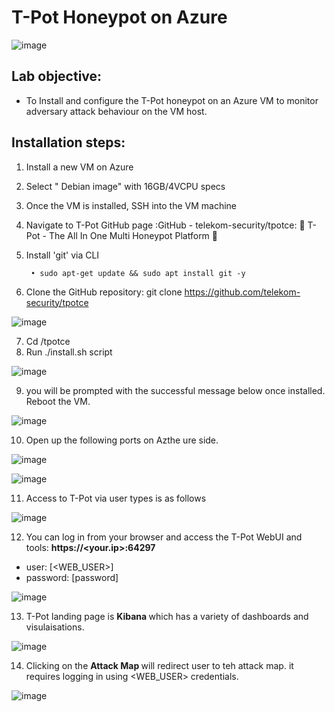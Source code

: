 # T-Pot Honeypot on Azure
![image](https://github.com/user-attachments/assets/07c438f9-4be3-49e3-b961-180892e9b308)


<h2> Lab objective: </h2>

* To  Install and configure the T-Pot honeypot on an Azure VM to monitor adversary attack behaviour on the VM host. 

<h2>Installation steps:</h2>

1. Install a new VM on Azure
2. Select " Debian image" with 16GB/4VCPU specs
3. Once the VM is installed, SSH  into the VM machine
4. Navigate to T-Pot GitHub page :GitHub - telekom-security/tpotce: 🍯 T-Pot - The All In One Multi Honeypot Platform 🐝
5. Install 'git' via CLI 
	 
		• sudo apt-get update && sudo apt install git -y

6. Clone the GitHub repository:  git clone https://github.com/telekom-security/tpotce

![image](https://github.com/user-attachments/assets/3abd55b8-2557-426a-a19d-f679eb7608c4)

7. Cd /tpotce
8. Run ./install.sh script

![image](https://github.com/user-attachments/assets/db21dff2-3154-4990-a631-3cfdd14d1ed2)

9. you will be prompted with the successful message below once installed. Reboot the VM.

![image](https://github.com/user-attachments/assets/a9245b24-e315-4bff-a5e8-d3ba9da761db)

10. Open up the following ports on Azthe ure side.

![image](https://github.com/user-attachments/assets/f950d37f-7b8f-4128-a19c-d632ffe246be)

![image](https://github.com/user-attachments/assets/81eb0a16-0bff-479c-8f89-4f53dc112435)

11. Access to T-Pot via user types is as follows

![image](https://github.com/user-attachments/assets/8e6676bd-cf28-4506-a3b7-dad4e64a46c4)

12. You can log in from your browser and access the T-Pot WebUI and tools: <strong> https://<your.ip>:64297 </strong>
* user: [<WEB_USER>]
* password: [password]

![image](https://github.com/user-attachments/assets/9cebd86d-d544-49ca-88ff-0563839e4fa4)

13. T-Pot landing page is <strong> Kibana </strong> which has a variety of dashboards and visulaisations.

![image](https://github.com/user-attachments/assets/a4bd65dc-fc84-4a2c-8d47-f51be96a063b)

14. Clicking on the <strong> Attack Map </strong> will redirect user to teh attack map. it requires logging in using <WEB_USER> credentials.

![image](https://github.com/user-attachments/assets/e0deeb76-20e9-49da-8c03-2f687c3c5985)

